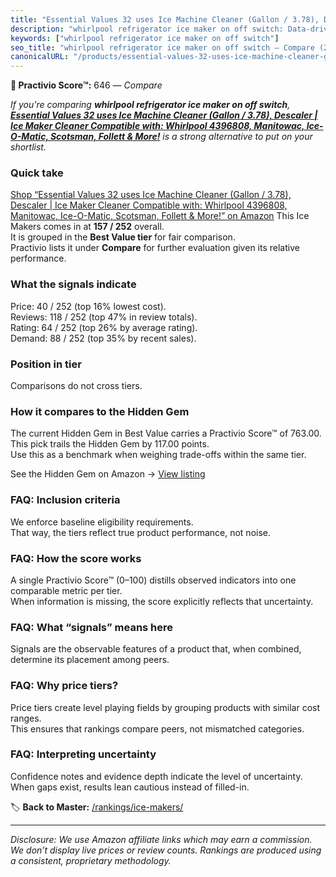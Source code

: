 ```yaml
---
title: "Essential Values 32 uses Ice Machine Cleaner (Gallon / 3.78), Descaler | Ice Maker Cleaner Compatible with: Whirlpool 4396808, Manitowac, Ice-O-Matic, Scotsman, Follett & More!"
description: "whirlpool refrigerator ice maker on off switch: Data-driven ranking using the Practivio Score™. Positioned by quality, value, demand, findability, momentum."
keywords: ["whirlpool refrigerator ice maker on off switch"]
seo_title: "whirlpool refrigerator ice maker on off switch — Compare (2025)"
canonicalURL: "/products/essential-values-32-uses-ice-machine-cleaner-gallon-378-descaler-ice-maker-cleaner-compatible-with-whirlpool-4396808-manitowac-ice-o-matic-scotsman-follett-more-B08C6W2WGG/"
---
```


**🛒 Practivio Score™:** 646 — _Compare_


*If you're comparing **whirlpool refrigerator ice maker on off switch**, **[Essential Values 32 uses Ice Machine Cleaner (Gallon / 3.78), Descaler | Ice Maker Cleaner Compatible with: Whirlpool 4396808, Manitowac, Ice-O-Matic, Scotsman, Follett & More!](https://www.amazon.com/dp/B08C6W2WGG?tag=practivio-20)** is a strong alternative to put on your shortlist.*
### Quick take
[Shop “Essential Values 32 uses Ice Machine Cleaner (Gallon / 3.78), Descaler | Ice Maker Cleaner Compatible with: Whirlpool 4396808, Manitowac, Ice-O-Matic, Scotsman, Follett & More!” on Amazon](https://www.amazon.com/dp/B08C6W2WGG?tag=practivio-20)
This Ice Makers comes in at **157 / 252** overall.  
It is grouped in the **Best Value tier** for fair comparison.  
Practivio lists it under **Compare** for further evaluation given its relative performance.

### What the signals indicate
Price: 40 / 252 (top 16% lowest cost).  
Reviews: 118 / 252 (top 47% in review totals).  
Rating: 64 / 252 (top 26% by average rating).  
Demand: 88 / 252 (top 35% by recent sales).

### Position in tier
Comparisons do not cross tiers.

### How it compares to the Hidden Gem
The current Hidden Gem in Best Value carries a Practivio Score™ of 763.00.  
This pick trails the Hidden Gem by 117.00 points.  
Use this as a benchmark when weighing trade-offs within the same tier.  

See the Hidden Gem on Amazon → [View listing](https://www.amazon.com/dp/B00197WV7I?tag=practivio-20)

### FAQ: Inclusion criteria
We enforce baseline eligibility requirements.  
That way, the tiers reflect true product performance, not noise.

### FAQ: How the score works
A single Practivio Score™ (0–100) distills observed indicators into one comparable metric per tier.  
When information is missing, the score explicitly reflects that uncertainty.

### FAQ: What “signals” means here
Signals are the observable features of a product that, when combined, determine its placement among peers.

### FAQ: Why price tiers?
Price tiers create level playing fields by grouping products with similar cost ranges.  
This ensures that rankings compare peers, not mismatched categories.

### FAQ: Interpreting uncertainty
Confidence notes and evidence depth indicate the level of uncertainty.  
When gaps exist, results lean cautious instead of filled-in.

<!-- Missing template for Compare/CompareWithinPriceClass -->


🏷️ **Back to Master:** [/rankings/ice-makers/](/rankings/ice-makers/)

---
_Disclosure: We use Amazon affiliate links which may earn a commission. We don’t display live prices or review counts. Rankings are produced using a consistent, proprietary methodology._
